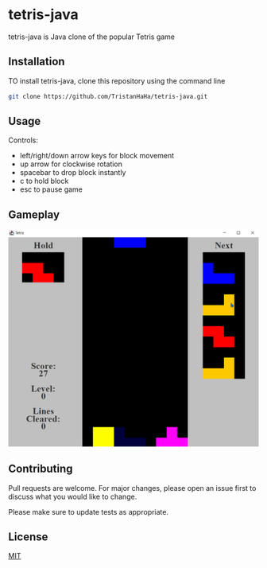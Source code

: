 # tetris-java
tetris-java is Java clone of the popular Tetris game

## Installation
TO install tetris-java, clone this repository using the command line

```bash
git clone https://github.com/TristanHaHa/tetris-java.git
```

## Usage
Controls:
- left/right/down arrow keys for block movement
- up arrow for clockwise rotation
- spacebar to drop block instantly
- c to hold block
- esc to pause game

## Gameplay
![gif of gameplay](https://github.com/TristanHaHa/tetris-java/blob/master/gifs/tetris-gameplay.gif)

## Contributing
Pull requests are welcome. For major changes, please open an issue first to discuss what you would like to change.

Please make sure to update tests as appropriate.

## License
[MIT](https://choosealicense.com/licenses/mit/)
